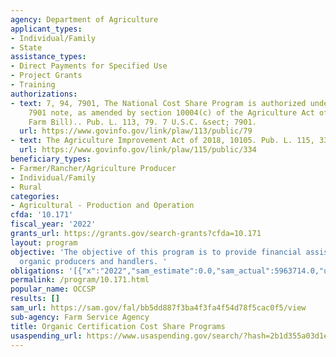 ```yaml
---
agency: Department of Agriculture
applicant_types:
- Individual/Family
- State
assistance_types:
- Direct Payments for Specified Use
- Project Grants
- Training
authorizations:
- text: 7, 94, 7901, The National Cost Share Program is authorized under 7 U.S.C.
    7901 note, as amended by section 10004(c) of the Agriculture Act of 2014 (2014
    Farm Bill).. Pub. L. 113, 79. 7 U.S.C. &sect; 7901.
  url: https://www.govinfo.gov/link/plaw/113/public/79
- text: The Agriculture Improvement Act of 2018, 10105. Pub. L. 115, 334.
  url: https://www.govinfo.gov/link/plaw/115/public/334
beneficiary_types:
- Farmer/Rancher/Agriculture Producer
- Individual/Family
- Rural
categories:
- Agricultural - Production and Operation
cfda: '10.171'
fiscal_year: '2022'
grants_url: https://grants.gov/search-grants?cfda=10.171
layout: program
objective: 'The objective of this program is to provide financial assistance to certified
  organic producers and handlers. '
obligations: '[{"x":"2022","sam_estimate":0.0,"sam_actual":5963714.0,"usa_spending_actual":5677524.92},{"x":"2023","sam_estimate":0.0,"sam_actual":9571914.0,"usa_spending_actual":6049827.85},{"x":"2024","sam_estimate":9625000.0,"sam_actual":0.0,"usa_spending_actual":6182616.36}]'
permalink: /program/10.171.html
popular_name: OCCSP
results: []
sam_url: https://sam.gov/fal/bb5dd887f3ba4f3fa4f54d78f5cac0f5/view
sub-agency: Farm Service Agency
title: Organic Certification Cost Share Programs
usaspending_url: https://www.usaspending.gov/search/?hash=2b1d355a03d1ed363cba2238494e7e1e
---
```

